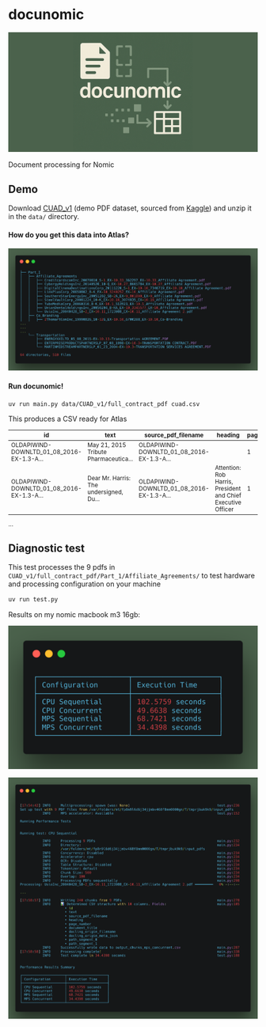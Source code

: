 # docunomic

![docunomic](public/docunomic.png)

Document processing for Nomic

## Demo

Download [CUAD_v1](https://pub-2f787ac515f74bafa6b547f8bcd01f11.r2.dev) (demo PDF dataset, sourced from [Kaggle](https://www.kaggle.com/datasets/konradb/atticus-open-contract-dataset-aok-beta))  and unzip it in the `data/` directory.

#### How do you get this data into Atlas?

![test run](public/hierectory.png)

#### Run docunomic!

```bash
uv run main.py data/CUAD_v1/full_contract_pdf cuad.csv
```

This produces a CSV ready for Atlas

<small>

| id | text | source_pdf_filename | heading | page_number | document_title | part | category | docling_origin_filename |
|-----|------|-------------------|---------|-------------|----------------|------|----------|------------------------|
| OLDAPIWIND-DOWNLTD_01_08_2016-EX-1.3-A... | May 21, 2015 Tribute Pharmaceutica... | OLDAPIWIND-DOWNLTD_01_08_2016-EX-1.3-A... | | 1 | OLDAPIWIND-DOWNLTD_01_08_2016-EX-1.3-A... | Part_II | Agency Agreements | OLDAPIWIND-DOWNLTD_01_08_2016-EX-1.3-A... |
| OLDAPIWIND-DOWNLTD_01_08_2016-EX-1.3-A... | Dear Mr. Harris: The undersigned, Du... | OLDAPIWIND-DOWNLTD_01_08_2016-EX-1.3-A... | Attention: Rob Harris, President and Chief Executive Officer| 1| OLDAPIWIND-DOWNLTD_01_08_2016-EX-1.3-A... | Part_II | Agency Agreements | OLDAPIWIND-DOWNLTD_01_08_2016-EX-1.3-A... |
...

</small>

## Diagnostic test

This test processes the 9 pdfs in `CUAD_v1/full_contract_pdf/Part_1/Affiliate_Agreements/` to test hardware and processing configuration on your machine

```bash
uv run test.py

```
Results on my nomic macbook m3 16gb:

![test run](public/test-run-latency.png)

![test run](public/test-run.png)
